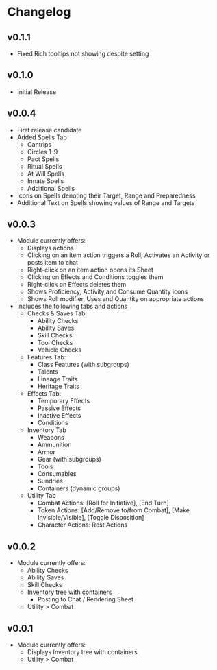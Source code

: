 # Changelog

## v0.1.1
- Fixed Rich tooltips not showing despite setting

## v0.1.0
- Initial Release

## v0.0.4
- First release candidate
- Added Spells Tab
  - Cantrips
  - Circles 1-9
  - Pact Spells
  - Ritual Spells
  - At Will Spells
  - Innate Spells
  - Additional Spells
- Icons on Spells denoting their Target, Range and Preparedness
- Additional Text on Spells showing values of Range and Targets

## v0.0.3
- Module currently offers:
  - Displays actions
  - Clicking on an item action triggers a Roll, Activates an Activity or posts item to chat
  - Right-click on an item action opens its Sheet  
  - Clicking on Effects and Conditions toggles them
  - Right-click on Effects deletes them
  - Shows Proficiency, Activity and Consume Quantity icons
  - Shows Roll modifier, Uses and Quantity on appropriate actions
- Includes the following tabs and actions
  - Checks & Saves Tab:
    - Ability Checks
    - Ability Saves
    - Skill Checks
    - Tool Checks
    - Vehicle Checks
  - Features Tab:
    - Class Features (with subgroups)
    - Talents
    - Lineage Traits
    - Heritage Traits
  - Effects Tab:
    - Temporary Effects
    - Passive Effects
    - Inactive Effects
    - Conditions
  - Inventory Tab
    - Weapons
    - Ammunition
    - Armor
    - Gear (with subgroups)
    - Tools
    - Consumables
    - Sundries
    - Containers (dynamic groups)
  - Utility Tab
    - Combat Actions: [Roll for Initiative], [End Turn]
    - Token Actions: [Add/Remove to/from Combat], [Make Invisible/Visible], [Toggle Disposition]
    - Character Actions: Rest Actions

## v0.0.2
- Module currently offers:
  - Ability Checks
  - Ability Saves
  - Skill Checks
  - Inventory tree with containers
    - Posting to Chat / Rendering Sheet
  - Utility > Combat

## v0.0.1
- Module currently offers: 
  - Displays Inventory tree with containers
  - Utility > Combat
